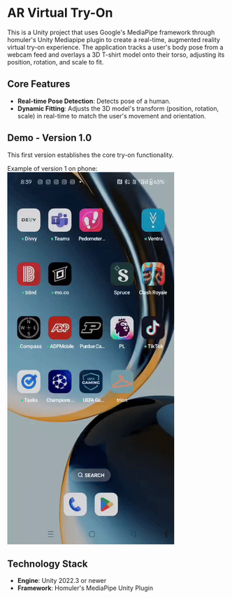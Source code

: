 # AR Virtual Try-On

This is a Unity project that uses Google's MediaPipe framework through homuler's Unity Mediapipe plugin to create a real-time, augmented reality virtual try-on experience. The application tracks a user's body pose from a webcam feed and overlays a 3D T-shirt model onto their torso, adjusting its position, rotation, and scale to fit.

## Core Features

-   **Real-time Pose Detection**: Detects pose of a human.
-   **Dynamic Fitting**: Adjusts the 3D model's transform (position, rotation, scale) in real-time to match the user's movement and orientation.

## Demo - Version 1.0

This first version establishes the core try-on functionality.

Example of version 1 on phone:
![Trion Demo v1.0.0](./version_1.gif)

## Technology Stack

-   **Engine**: Unity 2022.3 or newer
-   **Framework**: Homuler's MediaPipe Unity Plugin